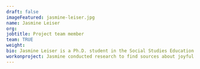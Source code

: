 ```yaml
---
draft: false
imageFeatured: jasmine-leiser.jpg
name: Jasmine Leiser
org:
jobtitle: Project team member
team: TRUE
weight:
bio: Jasmine Leiser is a Ph.D. student in the Social Studies Education program at Teachers College, studying ways to support LGBTQ+ students and students with disabilities. She has a keen interest in curriculum, pedagogy and project based learning.
workonproject: Jasmine conducted research to find sources about joyful disability history in both New York City and New York State. She designed a unit for 8th grade social studies that focuses on the history of Camp Jened, one of the first summer camps for students with disabilities in New York. This unit also celebrates counter narratives by focusing on the 1990’s Disability Independence Day March, the 1940’s Puerto Rican student group Club Borinquen and the 1920's NAACP magazine the Brownie's Book. 
---
```


